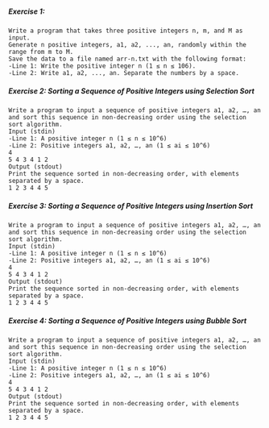 ##### Exercise 1: 
    Write a program that takes three positive integers n, m, and M as input. 
    Generate n positive integers, a1, a2, ..., an, randomly within the range from m to M. 
    Save the data to a file named arr-n.txt with the following format:
    -Line 1: Write the positive integer n (1 ≤ n ≤ 106).
    -Line 2: Write a1, a2, ..., an. Separate the numbers by a space.

##### Exercise 2:  Sorting a Sequence of Positive Integers using Selection Sort 
    Write a program to input a sequence of positive integers a1, a2, …, an 
    and sort this sequence in non-decreasing order using the selection sort algorithm.
    Input (stdin)
    -Line 1: A positive integer n (1 ≤ n ≤ 10^6)
    -Line 2: Positive integers a1, a2, …, an (1 ≤ ai ≤ 10^6)
    4
    5 4 3 4 1 2
    Output (stdout)
    Print the sequence sorted in non-decreasing order, with elements separated by a space.
    1 2 3 4 4 5

##### Exercise 3:  Sorting a Sequence of Positive Integers using Insertion Sort 
    Write a program to input a sequence of positive integers a1, a2, …, an 
    and sort this sequence in non-decreasing order using the selection sort algorithm.
    Input (stdin)
    -Line 1: A positive integer n (1 ≤ n ≤ 10^6)
    -Line 2: Positive integers a1, a2, …, an (1 ≤ ai ≤ 10^6)
    4
    5 4 3 4 1 2
    Output (stdout)
    Print the sequence sorted in non-decreasing order, with elements separated by a space.
    1 2 3 4 4 5

##### Exercise 4:  Sorting a Sequence of Positive Integers using Bubble Sort 
    Write a program to input a sequence of positive integers a1, a2, …, an 
    and sort this sequence in non-decreasing order using the selection sort algorithm.
    Input (stdin)
    -Line 1: A positive integer n (1 ≤ n ≤ 10^6)
    -Line 2: Positive integers a1, a2, …, an (1 ≤ ai ≤ 10^6)
    4
    5 4 3 4 1 2
    Output (stdout)
    Print the sequence sorted in non-decreasing order, with elements separated by a space.
    1 2 3 4 4 5
